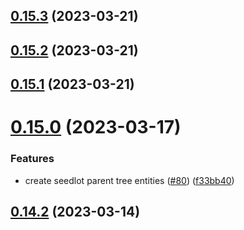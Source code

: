 ## [0.15.3](https://github.com/bcgov/nr-spar-backend/compare/v0.15.2...v0.15.3) (2023-03-21)



## [0.15.2](https://github.com/bcgov/nr-spar-backend/compare/v0.15.1...v0.15.2) (2023-03-21)



## [0.15.1](https://github.com/bcgov/nr-spar-backend/compare/v0.15.0...v0.15.1) (2023-03-21)



# [0.15.0](https://github.com/bcgov/nr-spar-backend/compare/v0.14.2...v0.15.0) (2023-03-17)


### Features

* create seedlot parent tree entities ([#80](https://github.com/bcgov/nr-spar-backend/issues/80)) ([f33bb40](https://github.com/bcgov/nr-spar-backend/commit/f33bb40a16bdc83cfa578f86ea4b7ed2e58d0e65))



## [0.14.2](https://github.com/bcgov/nr-spar-backend/compare/v0.14.1...v0.14.2) (2023-03-14)




